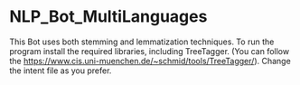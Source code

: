 # NLP_Bot_MultiLanguages
This Bot uses both stemming and lemmatization techniques.
To run the program install the required libraries, including TreeTagger. (You can follow the https://www.cis.uni-muenchen.de/~schmid/tools/TreeTagger/).
Change the intent file as you prefer.
